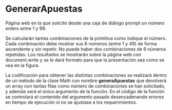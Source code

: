 # GenerarApuestas

Página web en la que solicite desde una caja de diálogo prompt un número entero entre 1 y 99.

Se calcularán tantas combinaciones de la primitiva como indique el número. Cada combinación debe
mostrar sus 6 números (entre 1 y 49) de forma ascendente y sin repetir. No puede haber dos
combinaciones de 6 números repetidas. Los resultados se mostrarán sobre la página web con
document.write y se le dará formato para que la presentación sea como se vea en la figura.



La codificación para obtener las distintas combinaciones se realizará dentro de un método de la clase
Math con nombre **generaApuestas** que devolverá un array con tantas filas como número de
combinaciones se han solicitado, y además será el único argumento de la función. En el código de la
función se controlará el contenido del argumento pasado desencadenando errores en tiempo de
ejecución si no se ajustase a los requerimientos.




